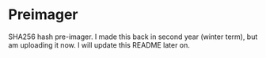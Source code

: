 # Preimager
SHA256 hash pre-imager. I made this back in second year (winter term), but am uploading it now. I will update this README later on.
